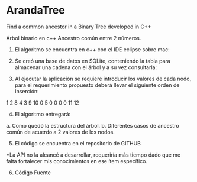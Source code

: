 # ArandaTree
Find a common ancestor in a Binary Tree developed in C++

Árbol binario en c++ 
Ancestro común entre 2 números.



1.	El algoritmo se encuentra en c++ con el IDE eclipse sobre mac: 



2.	Se creó una base de datos en SQLite, conteniendo la tabla para almacenar una cadena con el árbol y a su vez consultarla:



3.	Al ejecutar la aplicación se requiere introducir los valores de cada nodo, para el requerimiento propuesto deberá llevar el siguiente orden de inserción:

1	2  8  4  3  9  10  0  5  0  0  0  0  11 12



4.	El algoritmo entregará:

a.	Como quedó la estructura del árbol.
b.	Diferentes casos de ancestro común de acuerdo a 2 valores de los nodos.



5.	El código se encuentra en el repositorio de GITHUB



*La API no la alcancé a desarrollar, requeriría más tiempo dado que me falta fortalecer mis conocimientos en ese ítem específico. 

6.	Código Fuente
